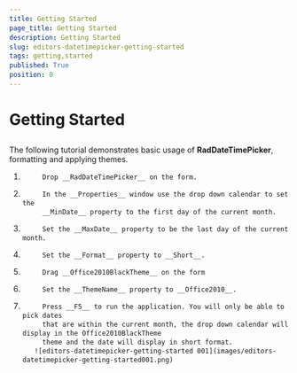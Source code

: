 ```yaml
---
title: Getting Started
page_title: Getting Started
description: Getting Started
slug: editors-datetimepicker-getting-started
tags: getting,started
published: True
position: 0
---
```


# Getting Started



## 

The following tutorial demonstrates basic usage of __RadDateTimePicker__, formatting and applying themes.

1. 
          	Drop __RadDateTimePicker__ on the form.
          

1. 
          	In the __Properties__ window use the drop down calendar to set the
          	__MinDate__ property to the first day of the current month.
          

1. 
          	Set the __MaxDate__ property to be the last day of the current month.
          

1. 
          	Set the __Format__ property to __Short__.
          

1. 
          	Drag __Office2010BlackTheme__ on the form
          

1. 
          	Set the __ThemeName__ property to __Office2010__.
          

1. 
          	Press __F5__ to run the application. You will only be able to pick dates
          	that are within the current month, the drop down calendar will display in the Office2010BlackTheme
          	theme and the date will display in short format.
          ![editors-datetimepicker-getting-started 001](images/editors-datetimepicker-getting-started001.png)
